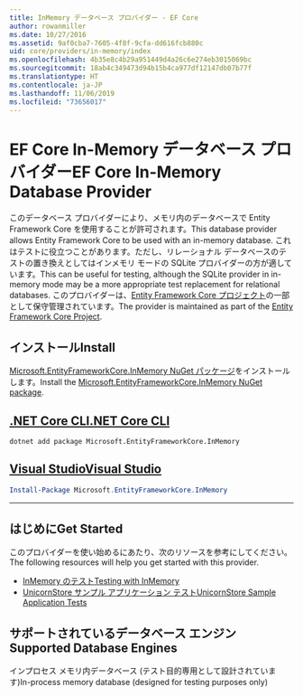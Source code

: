 ```yaml
---
title: InMemory データベース プロバイダー - EF Core
author: rowanmiller
ms.date: 10/27/2016
ms.assetid: 9af0cba7-7605-4f8f-9cfa-dd616fcb880c
uid: core/providers/in-memory/index
ms.openlocfilehash: 4b35e8c4b29a951449d4a26c6e274eb3015069bc
ms.sourcegitcommit: 18ab4c349473d94b15b4ca977df12147db07b77f
ms.translationtype: HT
ms.contentlocale: ja-JP
ms.lasthandoff: 11/06/2019
ms.locfileid: "73656017"
---
```

# <a name="ef-core-in-memory-database-provider"></a><span data-ttu-id="1db03-102">EF Core In-Memory データベース プロバイダー</span><span class="sxs-lookup"><span data-stu-id="1db03-102">EF Core In-Memory Database Provider</span></span>

<span data-ttu-id="1db03-103">このデータベース プロバイダーにより、メモリ内のデータベースで Entity Framework Core を使用することが許可されます。</span><span class="sxs-lookup"><span data-stu-id="1db03-103">This database provider allows Entity Framework Core to be used with an in-memory database.</span></span> <span data-ttu-id="1db03-104">これはテストに役立つことがあります。ただし、リレーショナル データベースのテストの置き換えとしてはインメモリ モードの SQLite プロバイダーの方が適しています。</span><span class="sxs-lookup"><span data-stu-id="1db03-104">This can be useful for testing, although the SQLite provider in in-memory mode may be a more appropriate test replacement for relational databases.</span></span> <span data-ttu-id="1db03-105">このプロバイダーは、[Entity Framework Core プロジェクト](https://github.com/aspnet/EntityFrameworkCore)の一部として保守管理されています。</span><span class="sxs-lookup"><span data-stu-id="1db03-105">The provider is maintained as part of the [Entity Framework Core Project](https://github.com/aspnet/EntityFrameworkCore).</span></span>

## <a name="install"></a><span data-ttu-id="1db03-106">インストール</span><span class="sxs-lookup"><span data-stu-id="1db03-106">Install</span></span>

<span data-ttu-id="1db03-107">[Microsoft.EntityFrameworkCore.InMemory NuGet パッケージ](https://www.nuget.org/packages/Microsoft.EntityFrameworkCore.InMemory/)をインストールします。</span><span class="sxs-lookup"><span data-stu-id="1db03-107">Install the [Microsoft.EntityFrameworkCore.InMemory NuGet package](https://www.nuget.org/packages/Microsoft.EntityFrameworkCore.InMemory/).</span></span>

## <a name="net-core-clitabdotnet-core-cli"></a>[<span data-ttu-id="1db03-108">.NET Core CLI</span><span class="sxs-lookup"><span data-stu-id="1db03-108">.NET Core CLI</span></span>](#tab/dotnet-core-cli)

``` console
dotnet add package Microsoft.EntityFrameworkCore.InMemory
```

## <a name="visual-studiotabvs"></a>[<span data-ttu-id="1db03-109">Visual Studio</span><span class="sxs-lookup"><span data-stu-id="1db03-109">Visual Studio</span></span>](#tab/vs)

``` powershell
Install-Package Microsoft.EntityFrameworkCore.InMemory
```

***

## <a name="get-started"></a><span data-ttu-id="1db03-110">はじめに</span><span class="sxs-lookup"><span data-stu-id="1db03-110">Get Started</span></span>

<span data-ttu-id="1db03-111">このプロバイダーを使い始めるにあたり、次のリソースを参考にしてください。</span><span class="sxs-lookup"><span data-stu-id="1db03-111">The following resources will help you get started with this provider.</span></span>

* [<span data-ttu-id="1db03-112">InMemory のテスト</span><span class="sxs-lookup"><span data-stu-id="1db03-112">Testing with InMemory</span></span>](../../miscellaneous/testing/in-memory.md)
* [<span data-ttu-id="1db03-113">UnicornStore サンプル アプリケーション テスト</span><span class="sxs-lookup"><span data-stu-id="1db03-113">UnicornStore Sample Application Tests</span></span>](https://github.com/rowanmiller/UnicornStore/blob/master/UnicornStore/src/UnicornStore.Tests/Controllers/ShippingControllerTests.cs)

## <a name="supported-database-engines"></a><span data-ttu-id="1db03-114">サポートされているデータベース エンジン</span><span class="sxs-lookup"><span data-stu-id="1db03-114">Supported Database Engines</span></span>

<span data-ttu-id="1db03-115">インプロセス メモリ内データベース (テスト目的専用として設計されています)</span><span class="sxs-lookup"><span data-stu-id="1db03-115">In-process memory database (designed for testing purposes only)</span></span>
